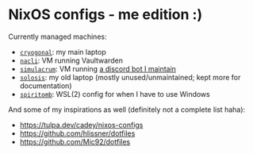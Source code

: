 # NixOS configs - me edition :)

Currently managed machines:

- [`cryogonal`](machines/cryogonal/): my main laptop
- [`nacli`](machines/nacli/): VM running Vaultwarden
- [`simulacrum`](machines/simulacrum/): VM running [a discord bot I maintain](https://github.com/5t0n3/pg-13)
- [`solosis`](machines/solosis/): my old laptop (mostly unused/unmaintained; kept more for documentation)
- [`spiritomb`](machines/spiritomb.nix): WSL(2) config for when I have to use Windows

And some of my inspirations as well (definitely not a complete list haha):
- https://tulpa.dev/cadey/nixos-configs
- https://github.com/hlissner/dotfiles
- https://github.com/Mic92/dotfiles